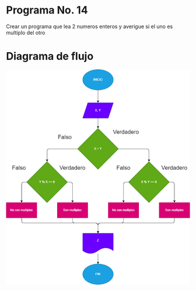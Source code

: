  # Programa No. 14

 Crear un programa que lea 2 numeros enteros y averigue si el uno es multiplo del otro

 # Diagrama de flujo
 
 ![Diagrama](multiplo.png)